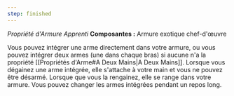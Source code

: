 ```yaml
---
step: finished
---
```

_Propriété d'Armure Apprenti_
__Composantes :__ Armure exotique chef-d'œuvre

Vous pouvez intégrer une arme directement dans votre armure, ou vous pouvez intégrer deux armes (une dans chaque bras) si aucune n'a la propriété [[Propriétés d'Arme#A Deux Mains|A Deux Mains]]. Lorsque vous dégainez une arme intégrée, elle s'attache à votre main et vous ne pouvez être désarmé. Lorsque que vous la rengainez, elle se range dans votre armure. Vous pouvez changer les armes intégrées pendant un repos long.
